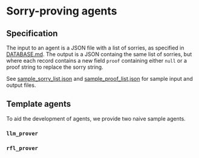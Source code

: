 # Sorry-proving agents



## Specification

The input to an agent is a JSON file with a list of sorries, as specified in
[DATABASE.md](DATABASE.md). 
The output is a JSON containg the same list of sorries, but where each record
contains a new field `proof` containing either `null` or a
proof string to replace the sorry string.

See [sample_sorry_list.json](sample_sorry_list.json) and
[sample_proof_list.json](sample_proof_list.json) for sample input and output files.

## Template agents

To aid the development of agents, we provide two naive sample agents.

### `llm_prover`

### `rfl_prover`